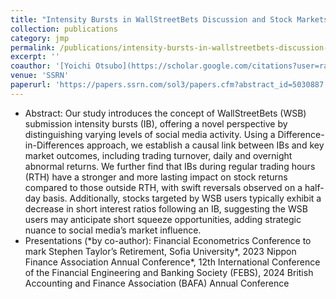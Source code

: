 ```yaml
---
title: "Intensity Bursts in WallStreetBets Discussion and Stock Markets Trading"
collection: publications
category: jmp
permalink: /publications/intensity-bursts-in-wallstreetbets-discussion-and-stock-markets-trading
excerpt: ''
coauthor: '[Yoichi Otsubo](https://scholar.google.com/citations?user=ravVQhcAAAAJ) and [Ser-Huang Poon](https://scholar.google.co.uk/citations?user=cSrJhbIAAAAJ)'
venue: 'SSRN'
paperurl: 'https://papers.ssrn.com/sol3/papers.cfm?abstract_id=5030887'
---
```

* Abstract: Our study introduces the concept of WallStreetBets (WSB) submission 
  intensity bursts (IB), offering a novel perspective by distinguishing varying 
  levels of social media activity. Using a Difference-in-Differences approach, 
  we establish a causal link between IBs and key market outcomes, including trading 
  turnover, daily and overnight abnormal returns. We further find that IBs during 
  regular trading hours (RTH) have a stronger and more lasting impact on stock 
  returns compared to those outside RTH, with swift reversals observed on a 
  half-day basis. Additionally, stocks targeted by WSB users typically exhibit 
  a decrease in short interest ratios following an IB, suggesting the WSB users 
  may anticipate short squeeze opportunities, adding strategic nuance to social 
  media’s market influence.
* Presentations (\*by co-author): 
  Financial Econometrics Conference to mark Stephen Taylor’s Retirement, 
  Sofia University*, 
  2023 Nippon Finance Association Annual Conference*, 
  12th International Conference of the Financial Engineering and Banking Society (FEBS), 
  2024 British Accounting and Finance Association (BAFA) Annual Conference 